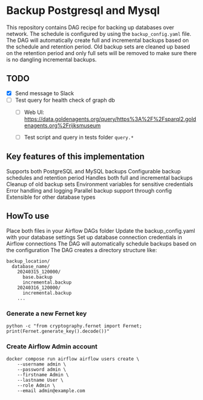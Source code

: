 # Backup Postgresql and Mysql

This repository contains DAG recipe for backing up databases over network. The schedule is configured by using the `backup_config.yaml` file. The DAG will automatically create full and incremental backups based on the schedule and retention period. Old backup sets are cleaned up based on the retention period and only full sets will be removed to make sure there is no dangling incremental backups.
## TODO

- [x] Send message to Slack
- [ ] Test query for health check of graph db 
  - [ ] Web UI: https://data.goldenagents.org/query/https%3A%2F%2Fsparql2.goldenagents.org%2Frijksmuseum
  - [ ] Test script and query in tests folder `query.*`


## Key features of this implementation

Supports both PostgreSQL and MySQL backups
Configurable backup schedules and retention period
Handles both full and incremental backups
Cleanup of old backup sets
Environment variables for sensitive credentials
Error handling and logging
Parallel backup support through config
Extensible for other database types

## HowTo use

Place both files in your Airflow DAGs folder
Update the backup_config.yaml with your database settings
Set up database connection credentials in Airflow connections
The DAG will automatically schedule backups based on the configuration
The DAG creates a directory structure like:

```text
backup_location/
  database_name/
    20240315_120000/
      base.backup
      incremental.backup
    20240316_120000/
      incremental.backup
    ...
```

### Generate a new Fernet key

```python -c "from cryptography.fernet import Fernet; print(Fernet.generate_key().decode())"```

### Create Airflow Admin account

```shell
docker compose run airflow airflow users create \
    --username admin \
    --password admin \
    --firstname Admin \
    --lastname User \
    --role Admin \
    --email admin@example.com
```
